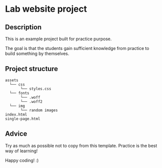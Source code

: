 # Lab website project

## Description

This is an example project built for practice purpose.

The goal is that the students gain sufficient knowledge from practice to build something by themselves.

## Project structure

```
assets
  └── css
       └── styles.css
  └── fonts
       └── .woff
       └── .woff2
  └── img
       └── random images
index.html
single-page.html
```

## Advice

Try as much as possible not to copy from this template. Practice is the best way of learning!

Happy coding! :)
